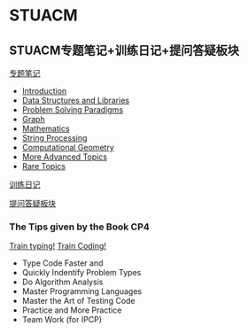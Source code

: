# STUACM
STUACM专题笔记+训练日记+提问答疑板块
---

[专题笔记](#专题笔记)
- [Introduction](https://github.com/TaoistPriestC/STUACM/blob/main/UVA/Introduction.md)
- [Data Structures and Libraries](#DataStructuresAndLibraries)
- [Problem Solving Paradigms](#ProblemSolvingParadigms)
- [Graph](#Graph)
- [Mathematics](#Mathematics)
- [String Processing](#StringProcessing)
- [Computational Geometry](#ComputationalGeometry)
- [More Advanced Topics](#MoreAdvancedTopics)
- [Rare Topics](#RareTopics)

[训练日记](#训练日记)

[提问答疑板块](https://github.com/TaoistPriestC/STUACM/issues)

### The Tips given by the Book CP4
 [Train typing!](https://www.typingtest.com/)
 [Train Coding!](https://onlinejudge.org/)
- Type Code Faster and
- Quickly Indentify Problem Types
- Do Algorithm Analysis
- Master Programming Languages
- Master the Art of Testing Code
- Practice and More Practice
- Team Work (for IPCP)

